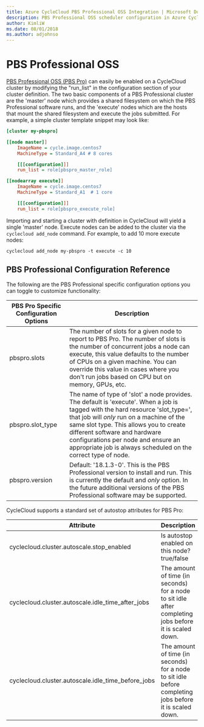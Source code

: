 ```yaml
---
title: Azure CycleCloud PBS Professional OSS Integration | Microsoft Docs
description: PBS Professional OSS scheduler configuration in Azure CycleCloud.
author: KimliW
ms.date: 08/01/2018
ms.author: adjohnso
---
```


# PBS Professional OSS

[PBS Professional OSS (PBS Pro)](http://pbspro.org/) can easily be enabled on a CycleCloud cluster by modifying the "run_list" in the configuration section of your cluster definition. The two basic components of a PBS Professional cluster are the 'master' node which provides a shared filesystem on which the PBS Professional software runs, and the 'execute' nodes which are the hosts that mount the shared filesystem and execute the jobs submitted. For example, a simple cluster template snippet may look like:

``` ini
[cluster my-pbspro]

[[node master]]
    ImageName = cycle.image.centos7
    MachineType = Standard_A4 # 8 cores

    [[[configuration]]]
    run_list = role[pbspro_master_role]

[[nodearray execute]]
    ImageName = cycle.image.centos7
    MachineType = Standard_A1  # 1 core

    [[[configuration]]]
    run_list = role[pbspro_execute_role]
```

Importing and starting a cluster with definition in CycleCloud will yield a single 'master' node. Execute nodes can be added to the cluster via the `cyclecloud add_node` command. For example, to add 10 more execute nodes:

```azurecli-interactive
cyclecloud add_node my-pbspro -t execute -c 10
```

## PBS Professional Configuration Reference

The following are the PBS Professional specific configuration options you can toggle to customize functionality:

| PBS Pro Specific Configuration Options | Description                                                                                                                                                                                                                                                                                                                                                          |
| -------------------------------------- | -------------------------------------------------------------------------------------------------------------------------------------------------------------------------------------------------------------------------------------------------------------------------------------------------------------------------------------------------------------------- |
| pbspro.slots                           | The number of slots for a given node to report to PBS Pro. The number of slots is the number of concurrent jobs a node can execute, this value defaults to the number of CPUs on a given machine. You can override this value in cases where you don't run jobs based on CPU but on memory, GPUs, etc.                                                               |
| pbspro.slot_type                       | The name of type of 'slot' a node provides. The default is 'execute'. When a job is tagged with the hard resource 'slot_type=<type>', that job will *only* run on a machine of the same slot type. This allows you to create different software and hardware configurations per node and ensure an appropriate job is always scheduled on the correct type of node.  |
| pbspro.version                         | Default: '18.1.3-0'. This is the PBS Professional version to install and run. This is currently the default and *only* option. In the future additional versions of the PBS Professional software may be supported.                                                                                                                                                                    

CycleCloud supports a standard set <autostop-attributes> of autostop attributes for PBS Pro:

| Attribute                                             | Description                                                                                               |
| ----------------------------------------------------- | --------------------------------------------------------------------------------------------------------- |
| cyclecloud.cluster.autoscale.stop_enabled             | Is autostop enabled on this node? true/false                                                              |
| cyclecloud.cluster.autoscale.idle_time_after_jobs     | The amount of time (in seconds) for a node to sit idle after completing jobs before it is scaled down.    |
| cyclecloud.cluster.autoscale.idle_time_before_jobs    |   The amount of time (in seconds) for a node to sit idle before completing jobs before it is scaled down. |
 